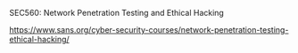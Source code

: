 SEC560: Network Penetration Testing and Ethical Hacking



https://www.sans.org/cyber-security-courses/network-penetration-testing-ethical-hacking/

